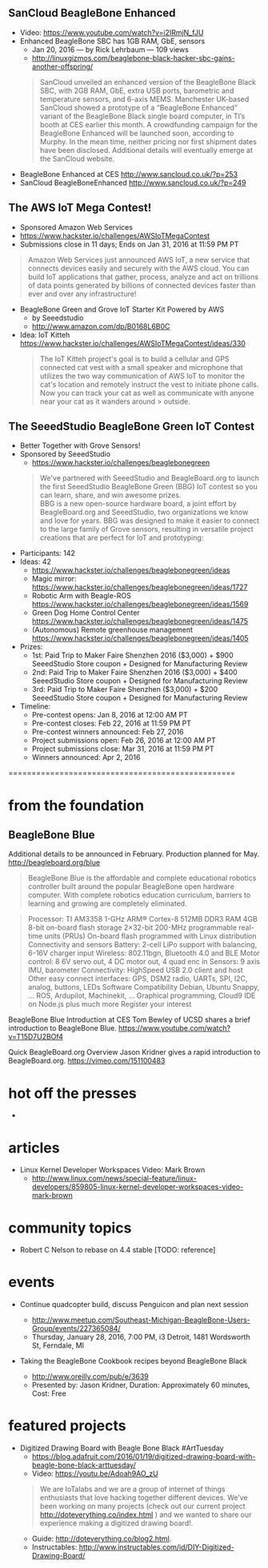 
## SanCloud BeagleBone Enhanced
* Video: https://www.youtube.com/watch?v=i2IRmjN_fJU
* Enhanced BeagleBone SBC has 1GB RAM, GbE, sensors
  * Jan 20, 2016 — by Rick Lehrbaum — 109 views
  * http://linuxgizmos.com/beaglebone-black-hacker-sbc-gains-another-offspring/
  > SanCloud unveiled an enhanced version of the BeagleBone Black SBC, with 2GB RAM, GbE, extra USB ports, barometric and temperature sensors, and 6-axis MEMS.
  > Manchester UK-based SanCloud showed a prototype of a “BeagleBone Enhanced” variant of the BeagleBone Black single board computer, in TI’s booth at CES earlier this month.
  > A crowdfunding campaign for the BeagleBone Enhanced will be launched soon, according to Murphy. In the mean time, neither pricing nor first shipment dates have been disclosed. Additional details will eventually emerge at the SanCloud website.
* BeagleBone Enhanced at CES
  http://www.sancloud.co.uk/?p=253
* SanCloud BeagleBoneEnhanced
  http://www.sancloud.co.uk/?p=249

## The AWS IoT Mega Contest!
* Sponsored Amazon Web Services
* https://www.hackster.io/challenges/AWSIoTMegaContest
* Submissions close in 11 days; Ends on Jan 31, 2016 at 11:59 PM PT
> Amazon Web Services just announced AWS IoT, a new service that connects devices easily and securely with the AWS cloud. You can build IoT applications that gather, process, analyze and act on trillions of data points generated by billions of connected devices faster than ever and over any infrastructure!
* BeagleBone Green and Grove IoT Starter Kit Powered by AWS
  * by Seeedstudio
  * http://www.amazon.com/dp/B0168L6B0C
* Idea: IoT Kitteh
  https://www.hackster.io/challenges/AWSIoTMegaContest/ideas/330
  > The IoT Kitteh project's goal is to build a cellular and GPS connected cat vest with a small speaker and microphone
  > that utilizes the two way communication of AWS IoT to monitor the cat's location and remotely instruct the vest to 
  > initiate phone calls. Now you can track your cat as well as communicate with anyone near your cat as it wanders around > outside.

## The SeeedStudio BeagleBone Green IoT Contest
* Better Together with Grove Sensors!
* Sponsored by SeeedStudio
  * https://www.hackster.io/challenges/beaglebonegreen
  > We've partnered with SeeedStudio and BeagleBoard.org to launch the first SeeedStudio BeagleBone Green (BBG) IoT contest so you can learn, share, and win awesome prizes.  
  > BBG is a new open-source hardware board, a joint effort by BeagleBoard.org and SeeedStudio, two organizations we know and love for years. BBG was designed to make it easier to connect to the large family of Grove sensors, resulting in versatile project creations that are perfect for IoT and prototyping:
* Participants: 142
* Ideas: 42
  * https://www.hackster.io/challenges/beaglebonegreen/ideas
  * Magic mirror: https://www.hackster.io/challenges/beaglebonegreen/ideas/1727
  * Robotic Arm with Beagle-ROS https://www.hackster.io/challenges/beaglebonegreen/ideas/1569
  * Green Dog Home Control Center https://www.hackster.io/challenges/beaglebonegreen/ideas/1475
  * (Autonomous) Remote greenhouse management https://www.hackster.io/challenges/beaglebonegreen/ideas/1405
* Prizes: 
  * 1st: Paid Trip to Maker Faire Shenzhen 2016 ($3,000) + $900 SeeedStudio Store coupon + Designed for Manufacturing Review
  * 2nd: Paid Trip to Maker Faire Shenzhen 2016 ($3,000) + $400 SeeedStudio Store coupon + Designed for Manufacturing Review
  * 3rd: Paid Trip to Maker Faire Shenzhen ($3,000) + $200 SeeedStudio Store coupon + Designed for Manufacturing Review
* Timeline:
  * Pre-contest opens: Jan 8, 2016 at 12:00 AM PT
  * Pre-contest closes: Feb 22, 2016 at 11:59 PM PT
  * Pre-contest winners announced: Feb 27, 2016
  * Project submissions open: Feb 26, 2016 at 12:00 AM PT
  * Project submissions close: Mar 31, 2016 at 11:59 PM PT
  * Winners announced: Apr 2, 2016

=================================================
# from the foundation
## BeagleBone Blue
Additional details to be announced in February. Production planned for May.
http://beagleboard.org/blue
> BeagleBone Blue is the affordable and complete educational robotics controller built around the popular BeagleBone open hardware computer. With complete robotics education curriculum, barriers to learning and growing are completely eliminated.

> Processor: TI AM3358 1-GHz ARM® Cortex-8
512MB DDR3 RAM
4GB 8-bit on-board flash storage
2×32-bit 200-MHz programmable real-time units (PRUs)
On-board flash programmed with Linux distribution
Connectivity and sensors
Battery: 2-cell LiPo support with balancing, 6-16V charger input
Wireless: 802.11bgn, Bluetooth 4.0 and BLE
Motor control: 8 6V servo out, 4 DC motor out, 4 quad enc in
Sensors: 9 axis IMU, barometer
Connectivity: HighSpeed USB 2.0 client and host
Other easy connect interfaces: GPS, DSM2 radio, UARTs, SPI, I2C, analog, buttons, LEDs
Software Compatibility
Debian, Ubuntu Snappy, ...
ROS, Ardupilot, Machinekit, ...
Graphical programming, Cloud9 IDE on Node.js
plus much more
Register your interest


BeagleBone Blue Introduction at CES
Tom Bewley of UCSD shares a brief introduction to BeagleBone Blue.
https://www.youtube.com/watch?v=T15D7U2BOf4

Quick BeagleBoard.org Overview
Jason Kridner gives a rapid introduction to BeagleBoard.org.
https://vimeo.com/151100483


# hot off the presses
* 

# articles
* Linux Kernel Developer Workspaces Video: Mark Brown
  * http://www.linux.com/news/special-feature/linux-developers/859805-linux-kernel-developer-workspaces-video-mark-brown

# community topics
* Robert C Nelson to rebase on 4.4 stable [TODO: reference]

# events
* Continue quadcopter build, discuss Penguicon and plan next session
  * http://www.meetup.com/Southeast-Michigan-BeagleBone-Users-Group/events/227365084/
  * Thursday, January 28, 2016, 7:00 PM, i3 Detroit, 1481 Wordsworth St, Ferndale, MI 

* Taking the BeagleBone Cookbook recipes beyond BeagleBone Black
  * http://www.oreilly.com/pub/e/3639
  * Presented by: Jason Kridner, Duration: Approximately 60 minutes, Cost: Free


# featured projects
* Digitized Drawing Board with Beagle Bone Black #ArtTuesday
  * https://blog.adafruit.com/2016/01/19/digitized-drawing-board-with-beagle-bone-black-arttuesday/
  * Video: https://youtu.be/Adoah9AO_zU
  > We are IoTalabs and we are a group of internet of things enthusiasts that love hacking together different devices. We’ve been working on many projects (check out our current project http://doteverything.co/index.html ) and we wanted to share our experience making a digitized drawing board!.
  * Guide: http://doteverything.co/blog2.html.
  * Instructables: http://www.instructables.com/id/DIY-Digitized-Drawing-Board/
